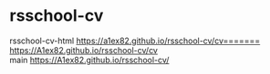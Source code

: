 # rsschool-cv
 rsschool-cv-html
https://a1ex82.github.io/rsschool-cv/cv=======
https://A1ex82.github.io/rsschool-cv/cv  
 main
https://A1ex82.github.io/rsschool-cv/
